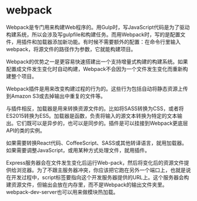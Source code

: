 # webpack

Webpack是专门用来构建Web程序的。用Gulp时，写JavaScript代码是为了驱动构建系统，所以会涉及写gulpfile和构建任务。而用Webpack时，写的是配置文件，用插件和加载器添加新功能。有时候不需要额外的配置：在命令行里输入webpack，将源文件的路径作为参数，它就能构建项目。

Webpack的优势之一是更容易快速搭建出一个支持增量式构建的构建系统。如果配置成文件发生变化时自动构建，Webpack不会因为一个文件发生变化而重新构建整个项目。

Webpack插件是用来改变构建过程的行为的。这些行为包括自动将静态资源上传到Amazon S3或去掉输出中重复的文件等。

与插件相反，加载器是用来转换资源文件的。比如将SASS转换为CSS，或者将ES2015转换为ES5。加载器是函数，负责将输入的源文本转换为特定的文本输出。它们既可以是异步的，也可以是同步的。插件是可以挂接到Webpack更底层API的类的实例。

如果需要转换React代码、CoffeeScript、SASS或其他转译语言，就用加载器。如果需要调整JavaScript，或用某种方式处理文件，就用插件。

Express服务器会在文件发生变化后运行Web-pack，然后将变化后的资源文件提供给浏览器。为了不跟主服务器冲突，你应该把它跑在另外一个端口上，也就是说在开发过程中，script标签要指向这个开发服务器提供的URL上。这个服务器会构建资源文件，但输出会放在内存里，而不是Webpack的输出文件夹里。webpack-dev-server也可以用来做模块热加载。